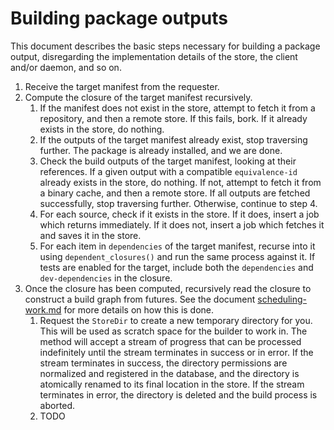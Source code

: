 # Building package outputs

This document describes the basic steps necessary for building a package output,
disregarding the implementation details of the store, the client and/or daemon,
and so on.

1. Receive the target manifest from the requester.
2. Compute the closure of the target manifest recursively.
   1. If the manifest does not exist in the store, attempt to fetch it from a
      repository, and then a remote store. If this fails, bork. If it already
      exists in the store, do nothing.
   2. If the outputs of the target manifest already exist, stop traversing
      further. The package is already installed, and we are done.
   3. Check the build outputs of the target manifest, looking at their
      references. If a given output with a compatible `equivalence-id` already
      exists in the store, do nothing. If not, attempt to fetch it from a binary
      cache, and then a remote store. If all outputs are fetched successfully,
      stop traversing further. Otherwise, continue to step 4.
   4. For each source, check if it exists in the store. If it does, insert a
      job which returns immediately. If it does not, insert a job which fetches
      it and saves it in the store.
   5. For each item in `dependencies` of the target manifest, recurse into it
      using `dependent_closures()` and run the same process against it. If
      tests are enabled for the target, include both the `dependencies` and
      `dev-dependencies` in the closure.
5. Once the closure has been computed, recursively read the closure to
   construct a build graph from futures. See the document
   [scheduling-work.md](./scheduling-work.md) for more details on how this is
   done.
   1. Request the `StoreDir` to create a new temporary directory for you. This
      will be used as scratch space for the builder to work in. The method will
      accept a stream of progress that can be processed indefinitely until the
      stream terminates in success or in error. If the stream terminates in
      success, the directory permissions are normalized and registered in the
      database, and the directory is atomically renamed to its final location
      in the store. If the stream terminates in error, the directory is deleted
      and the build process is aborted.
   2. TODO
